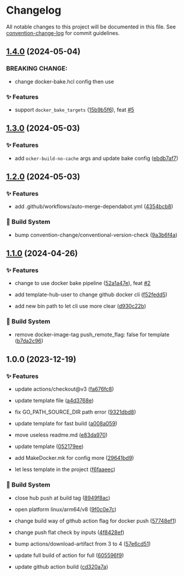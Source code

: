# Changelog

All notable changes to this project will be documented in this file. See [convention-change-log](https://github.com/convention-change/convention-change-log) for commit guidelines.

## [1.4.0](https://github.com/bridgewwater/template-docker-golang-exec-build/compare/1.3.0...v1.4.0) (2024-05-04)

### BREAKING CHANGE:

* change docker-bake.hcl config then use

### ✨ Features

* support `docker_bake_targets` ([15b9b5f6](https://github.com/bridgewwater/template-docker-golang-exec-build/commit/15b9b5f64bf58baf243e9f0b282e369cc2793bb7)), feat [#5](https://github.com/bridgewwater/template-docker-golang-exec-build/issues/5)

## [1.3.0](https://github.com/bridgewwater/template-docker-golang-exec-build/compare/1.2.0...v1.3.0) (2024-05-03)

### ✨ Features

* add `ocker-build-no-cache` args and update bake config ([ebdb7af7](https://github.com/bridgewwater/template-docker-golang-exec-build/commit/ebdb7af759aac0c034a6ae24df6b6b991c40ceea))

## [1.2.0](https://github.com/bridgewwater/template-docker-golang-exec-build/compare/1.1.0...v1.2.0) (2024-05-03)

### ✨ Features

* add .github/workflows/auto-merge-dependabot.yml ([4354bcb8](https://github.com/bridgewwater/template-docker-golang-exec-build/commit/4354bcb8d26c17ab80ca5d96e9549a55029fabd9))

### 👷‍ Build System

* bump convention-change/conventional-version-check ([9a3b6f4a](https://github.com/bridgewwater/template-docker-golang-exec-build/commit/9a3b6f4a70ecd67e56d258cf07e1eb3a1fa4c50c))

## [1.1.0](https://github.com/bridgewwater/template-docker-golang-exec-build/compare/1.0.0...v1.1.0) (2024-04-26)

### ✨ Features

* change to use docker bake pipeline ([52a1a47e](https://github.com/bridgewwater/template-docker-golang-exec-build/commit/52a1a47ead6f8244833ff7a5cdc4bd49ab11b57e)), feat [#2](https://github.com/bridgewwater/template-docker-golang-exec-build/issues/2)

* add template-hub-user to change github docker cli ([f52fedd5](https://github.com/bridgewwater/template-docker-golang-exec-build/commit/f52fedd540636741e31b2b09ff5fecf0d9930338))

* add new bin path to let cli use more clear ([d930c22b](https://github.com/bridgewwater/template-docker-golang-exec-build/commit/d930c22b516f26a5a77081ef5152f6eff1be8243))

### 👷‍ Build System

* remove docker-image-tag push_remote_flag: false for template ([b7da2c96](https://github.com/bridgewwater/template-docker-golang-exec-build/commit/b7da2c9613871346da3fb8694f63825f02e9091a))

## 1.0.0 (2023-12-19)

### ✨ Features

* update actions/checkout@v3 ([fa676fc8](https://github.com/bridgewwater/template-docker-golang-exec-build/commit/fa676fc8367e264a2222d5395ed271812af1e051))

* update template file ([a4d3768e](https://github.com/bridgewwater/template-docker-golang-exec-build/commit/a4d3768ee19868dde30f88b90c8b6a537c58bf88))

* fix GO_PATH_SOURCE_DIR path error ([9321dbd8](https://github.com/bridgewwater/template-docker-golang-exec-build/commit/9321dbd8dea8dd9864b3674a1e2681bc6ea7ee37))

* update template for fast build ([a008a059](https://github.com/bridgewwater/template-docker-golang-exec-build/commit/a008a059e78c5d6c01907c4568180a653d400388))

* move useless readme.md ([e83da970](https://github.com/bridgewwater/template-docker-golang-exec-build/commit/e83da97066dfe7a1c6d1612e9570b640e0c0bf8d))

* update template ([052179ee](https://github.com/bridgewwater/template-docker-golang-exec-build/commit/052179ee118fdc3d284199a1d445c7c8ea6ffca7))

* add MakeDocker.mk for config more ([29641bd9](https://github.com/bridgewwater/template-docker-golang-exec-build/commit/29641bd93c4fb73ab68233b3a11e3f0ed90c3307))

* let less template in the project ([f6faaeec](https://github.com/bridgewwater/template-docker-golang-exec-build/commit/f6faaeecfa35e22cf5e6140fdaf8065d558c4de2))

### 👷‍ Build System

* close hub push at build tag ([8949f8ac](https://github.com/bridgewwater/template-docker-golang-exec-build/commit/8949f8ace0fe8d879bf2ae6cb7c838d2e62b5c1e))

* open platform linux/arm64/v8 ([9f0c0e7c](https://github.com/bridgewwater/template-docker-golang-exec-build/commit/9f0c0e7ca9d7d6fa20f01db03b0e558a127d0d88))

* change build way of github action flag for docker push ([57748ef1](https://github.com/bridgewwater/template-docker-golang-exec-build/commit/57748ef1d86a1365c01db6f2e2aad3e933f6edde))

* change push flat check by inputs ([4f8428ef](https://github.com/bridgewwater/template-docker-golang-exec-build/commit/4f8428ef053f116d24f1cf877303a8fdae76401b))

* bump actions/download-artifact from 3 to 4 ([57e6cd51](https://github.com/bridgewwater/template-docker-golang-exec-build/commit/57e6cd5140e7d87344e12b8b02c7c914e9ef6b6d))

* update full build of action for full ([605596f9](https://github.com/bridgewwater/template-docker-golang-exec-build/commit/605596f9b26d04a68418e60475a2b9dc63a7e570))

* update github action build ([cd320a7a](https://github.com/bridgewwater/template-docker-golang-exec-build/commit/cd320a7a580e241bf09fcab9ff8045c4cb392059))
